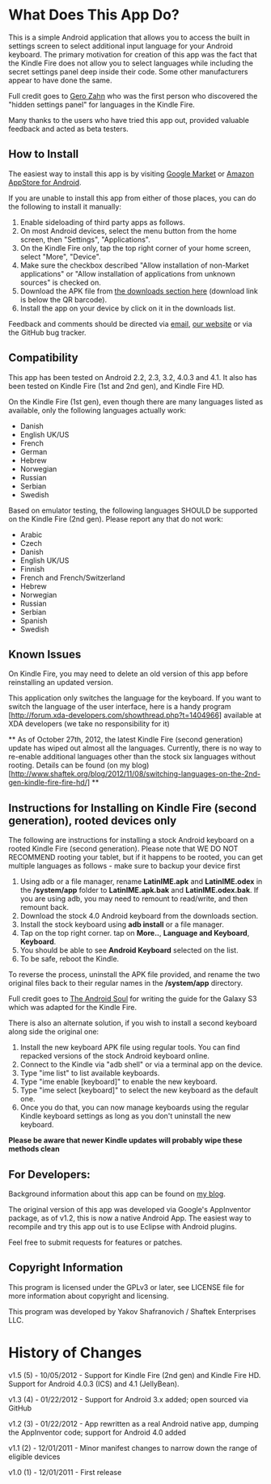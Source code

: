What Does This App Do?
======================
This is a simple Android application that allows you to access the built in settings screen to select additional input language for your Android keyboard. The primary motivation for creation of this app was the fact that the Kindle Fire does not allow you to select languages while including the secret settings panel deep inside their code. Some other manufacturers appear to have done the same.

Full credit goes to [Gero Zahn](http://blog.gerozahn.de/2011/11/kindle-fire-keyboard-layouts-solved/) who was the first person who discovered the "hidden settings panel" for languages in the Kindle Fire.

Many thanks to the users who have tried this app out, provided valuable feedback and acted as beta testers.

How to Install
--------------
The easiest way to install this app is by visiting [Google Market](https://market.android.com/details?id=appinventor.ai_yakov.LanguageSettings) or [Amazon AppStore for Android](http://www.amazon.com/gp/product/B0071LQXCK).

If you are unable to install this app from either of those places, you can do the following to install it manually:

1. Enable sideloading of third party apps as follows.
2. On most Android devices, select the menu button from the home screen, then "Settings", "Applications".
3. On the Kindle Fire only, tap the top right corner of your home screen, select "More", "Device".
4. Make sure the checkbox described "Allow installation of non-Market applications" or "Allow installation of applications from unknown sources" is checked on.
5. Download the APK file from [the downloads section here](https://github.com/shaftekbiz/android-language-settings-app/downloads) (download link is below the QR barcode).
6. Install the app on your device by click on it in the downloads list.

Feedback and comments should be directed via [email](mailto:android-dev@shaftek.biz), [our website](http://www.shaftek.biz/contact/) or via the GitHub bug tracker.

Compatibility
-------------
This app has been tested on Android 2.2, 2.3, 3.2, 4.0.3 and 4.1. It also has been tested on Kindle Fire (1st and 2nd gen), and Kindle Fire HD.

On the Kindle Fire (1st gen), even though there are many languages listed as available, only the following languages actually work:

- Danish
- English UK/US
- French
- German
- Hebrew
- Norwegian
- Russian
- Serbian
- Swedish

Based on emulator testing, the following languages SHOULD be supported on the Kindle Fire (2nd gen). Please report any that do not work:

- Arabic
- Czech
- Danish
- English UK/US
- Finnish
- French and French/Switzerland
- Hebrew
- Norwegian
- Russian
- Serbian
- Spanish
- Swedish

Known Issues
------------
On Kindle Fire, you may need to delete an old version of this app before reinstalling an updated version.

This application only switches the language for the keyboard. If you want to switch the language of the user interface, here is a handy program [http://forum.xda-developers.com/showthread.php?t=1404966] available at XDA developers (we take no responsibility for it)

** As of October 27th, 2012, the latest Kindle Fire (second generation) update has wiped out almost all the languages. Currently, there is no way to re-enable additional languages other than the stock six languages without rooting. Details can be found (on my blog)[http://www.shaftek.org/blog/2012/11/08/switching-languages-on-the-2nd-gen-kindle-fire-fire-hd/]  **

Instructions for Installing on Kindle Fire (second generation), rooted devices only
-----------------------------------------------------------------------------------
The following are instructions for installing a stock Android keyboard on a rooted Kindle Fire (second generation). Please note that WE DO NOT RECOMMEND rooting your tablet, but if it happens to be rooted, you can get multiple languages as follows - make sure to backup your device first

1. Using adb or a file manager, rename **LatinIME.apk** and **LatinIME.odex** in the **/system/app** folder to **LatinIME.apk.bak** and **LatinIME.odex.bak**. If you are using adb, you may need to remount to read/write, and then remount back.
2. Download the stock 4.0 Android keyboard from the downloads section.
3. Install the stock keyboard using **adb install** or a file manager.
4. Tap on the top right corner. tap on **More..**, **Language and Keyboard**, **Keyboard**.
5. You should be able to see **Android Keyboard** selected on the list.
6. To be safe, reboot the Kindle.

To reverse the process, uninstall the APK file provided, and rename the two original files back to their regular names in the **/system/app** directory.

Full credit goes to [The Android Soul](http://www.theandroidsoul.com/install-stock-android-4-0-keyboard-galaxy-s3-should-work-other-devices-well/) for writing the guide for the Galaxy S3 which was adapted for the Kindle Fire.

There is also an alternate solution, if you wish to install a second keyboard along side the original one:

1. Install the new keyboard APK file using regular tools. You can find repacked versions of the stock Android keyboard online.
2. Connect to the Kindle via "adb shell" or via a terminal app on the device.
3. Type "ime list" to list available keyboards.
4. Type "ime enable [keyboard]" to enable the new keyboard.
4. Type "ime select [keyboard]" to select the new keyboard as the default one.
5. Once you do that, you can now manage keyboards using the regular Kindle keyboard settings as long as you don't uninstall the new keyboard.

**Please be aware that newer Kindle updates will probably wipe these methods clean**

For Developers:
---------------
Background information about this app can be found on [my blog](http://www.shaftek.org/blog/2011/12/03/enabling-other-languages-on-amazons-new-kindle-fire-tablet/).

The original version of this app was developed via Google's AppInventor package, as of v1.2, this is now a native Android App. The easiest way to recompile and try this app out is to use Eclipse with Android plugins.

Feel free to submit requests for features or patches.

Copyright Information
---------------------
This program is licensed under the GPLv3 or later, see LICENSE file for more information about copyright and licensing.

This program was developed by Yakov Shafranovich / Shaftek Enterprises LLC.

History of Changes
==================
v1.5 (5) - 10/05/2012 - Support for Kindle Fire (2nd gen) and Kindle Fire HD. Support for Android 4.0.3 (ICS) and 4.1 (JellyBean).

v1.3 (4) - 01/22/2012 - Support for Android 3.x added; open sourced via GitHub

v1.2 (3) - 01/22/2012 - App rewritten as a real Android native app, dumping the AppInventor code; support for Android 4.0 added

v1.1 (2) - 12/01/2011 - Minor manifest changes to narrow down the range of eligible devices

v1.0 (1) - 12/01/2011 - First release